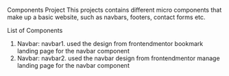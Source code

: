 Components Project
    This projects contains different micro components that make up a basic website, such as navbars, footers, contact forms etc.

List of Components
1.  Navbar: navbar1. 
        used the design from frontendmentor bookmark landing page for the navbar component
2.  Navbar: navbar2.
        used the navbar design from frontendmentor manage landing page for the navbar component